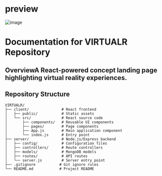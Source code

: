 # preview

![image](https://github.com/user-attachments/assets/4e60ac3d-d31d-48d0-8760-62054c25a23c)

# Documentation for VIRTUALR Repository

## OverviewA React-powered concept landing page highlighting virtual reality experiences.

## Repository Structure 

```
VIRTUALR/
├── client/               # React frontend
│   ├── public/           # Static assets
│   └── src/              # React source code
│       ├── components/   # Reusable UI components
│       ├── pages/        # Page components
│       ├── App.js        # Main application component
│       └── index.js      # Entry point
├── server/               # Node.js/Express backend
│   ├── config/           # Configuration files
│   ├── controllers/      # Route controllers
│   ├── models/           # MongoDB models
│   ├── routes/           # API routes
│   └── server.js         # Server entry point
├── .gitignore           # Git ignore rules
└── README.md            # Project README
```
